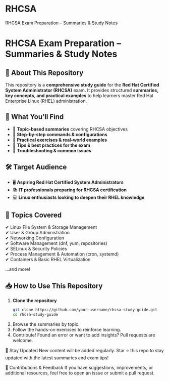 # RHCSA
RHCSA Exam Preparation – Summaries &amp; Study Notes
# RHCSA Exam Preparation – Summaries & Study Notes

## 📌 About This Repository
This repository is a **comprehensive study guide** for the **Red Hat Certified System Administrator (RHCSA)** exam. It provides structured **summaries, key concepts, and practical examples** to help learners master Red Hat Enterprise Linux (RHEL) administration.

## 📂 What You’ll Find
- 🔹 **Topic-based summaries** covering RHCSA objectives
- 🔹 **Step-by-step commands & configurations**
- 🔹 **Practical exercises & real-world examples**
- 🔹 **Tips & best practices for the exam**
- 🔹 **Troubleshooting & common issues**

## 🛠 Target Audience
- 🖥 **Aspiring Red Hat Certified System Administrators**
- 📚 **IT professionals preparing for RHCSA certification**
- 💻 **Linux enthusiasts looking to deepen their RHEL knowledge**

## 📖 Topics Covered
✔ Linux File System & Storage Management  
✔ User & Group Administration  
✔ Networking Configuration  
✔ Software Management (dnf, yum, repositories)  
✔ SELinux & Security Policies  
✔ Process Management & Automation (cron, systemd)  
✔ Containers & Basic RHEL Virtualization  

…and more!

## 📥 How to Use This Repository
1. **Clone the repository**  
   ```bash
   git clone https://github.com/your-username/rhcsa-study-guide.git
   cd rhcsa-study-guide
2. Browse the summaries by topic.
3. Follow the hands-on exercises to reinforce learning.
4. Contribute! Found an error or want to add insights? Pull requests are welcome.

📢 Stay Updated
New content will be added regularly. Star ⭐ this repo to stay updated with the latest summaries and exam tips!

🤝 Contributions & Feedback
If you have suggestions, improvements, or additional resources, feel free to open an issue or submit a pull request.
